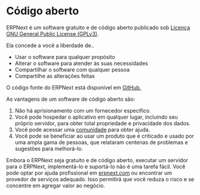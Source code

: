 # Código aberto



ERPNext é um software gratuito e de código aberto publicado sob [Licença GNU General Public License (GPLv3)](https://www.gnu.org/licenses/gpl-3.0.en.html).

Ela concede a você a liberdade de..

* Usar o software para qualquer propósito
* Alterar o software para atender às suas necessidades
* Compartilhar o software com qualquer pessoa
* Compartilhe as alterações feitas

O código fonte do ERPNext está disponível em [GitHub.](https://github.com/frappe/erpnext)

As vantagens de um software de código aberto são:

1. Não há aprisionamento com um fornecedor específico.
2. Você pode hospedar o aplicativo em qualquer lugar, incluindo seu próprio servidor, para obter total propriedade e privacidade dos dados.
3. Você pode acessar uma [comunidade](https://discuss.erpnext.com/) para obter ajuda.
4. Você pode se beneficiar ao usar um produto que é criticado e usado por uma ampla gama de pessoas, que relataram centenas de problemas e sugestões para melhorá-lo.

 Embora o ERPNext seja gratuito e de código aberto, executar um servidor para o ERPNext, implementá-lo e suportá-lo não é uma tarefa fácil. Você pode optar por ajuda profissional em [erpnext.com](https://erpnext.com/) ou encontrar um provedor de serviços adequado. Isso permitirá que você reduza o risco e se concentre em agregar valor ao negócio.


